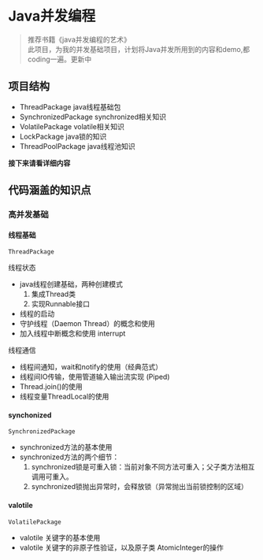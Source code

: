 # Java并发编程
> 推荐书籍《java并发编程的艺术》  
> 此项目，为我的并发基础项目，计划将Java并发所用到的内容和demo,都coding一遍。更新中


## 项目结构
 * ThreadPackage         java线程基础包
 * SynchronizedPackage   synchronized相关知识
 * VolatilePackage       volatile相关知识
 * LockPackage           java锁的知识
 * ThreadPoolPackage     java线程池知识
 
 **接下来请看详细内容**
 
## 代码涵盖的知识点

### 高并发基础

#### 线程基础
`ThreadPackage`

线程状态

* java线程创建基础，两种创建模式
    1. 集成Thread类
    2. 实现Runnable接口
* 线程的启动
* 守护线程（Daemon Thread）的概念和使用
* 加入线程中断概念和使用  interrupt

线程通信

* 线程间通知，wait和notify的使用（经典范式）
* 线程间IO传输，使用管道输入输出流实现 (Piped)
* Thread.join()的使用
* 线程变量ThreadLocal的使用


#### synchonized

`SynchronizedPackage`
* synchronized方法的基本使用
* synchronized方法的两个细节： 
    1. synchronized锁是可重入锁：当前对象不同方法可重入；父子类方法相互调用可重入。
    2. synchronized锁抛出异常时，会释放锁（异常抛出当前锁控制的区域）
   
#### valotile 
`VolatilePackage`
* valotile 关键字的基本使用
* valotile 关键字的非原子性验证，以及原子类 AtomicInteger的操作
    
 